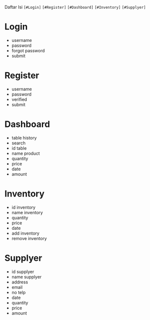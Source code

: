 Daftar Isi
`[#Login]`
`[#Register]`
`[#Dashboard]`
`[#Inventory]`
`[#Supplyer]`

# Login

- username
- password
- forgot password
- submit

# Register

- username
- password
- verified
- submit

# Dashboard

- table history
- search
- id table
- name product
- quantity
- price
- date
- amount

# Inventory

- id inventory
- name inventory
- quantity
- price
- date
- add inventory
- remove inventory

# Supplyer

- id supplyer
- name supplyer
- address
- email
- no telp
- date
- quantity
- price
- amount
